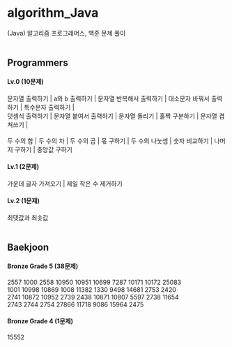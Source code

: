 # algorithm_Java
(Java) 알고리즘 프로그래머스, 백준 문제 풀이
</br></br>
 
 
## Programmers
#### Lv.0 (10문제)
문자열 출력하기 | a와 b 출력하기 | 문자열 반복해서 출력하기 | 대소문자 바꿔서 출력하기 | 특수문자 출력하기 |
</br>덧셈식 출력하기 | 문자열 붙여서 출력하기 | 문자열 돌리기 | 홀짝 구분하기 | 문자열 겹쳐쓰기 |
</br>
</br>두 수의 합 | 두 수의 차 | 두 수의 곱 | 몫 구하기 | 두 수의 나눗셈 | 숫자 비교하기 | 나머지 구하기 | 중앙값 구하기

#### Lv.1 (2문제)
가운데 글자 가져오기 | 제일 작은 수 제거하기

#### Lv.2 (1문제)
최댓값과 최솟값
</br></br>
 
## Baekjoon
#### Bronze Grade 5 (38문제)
2557 1000 2558 10950 10951 10699 7287 10171 10172 25083
</br>1001 10998 10869 1008 11382 1330 9498 14681 2753 2420
</br>2741 10872 10952 2739 2438 10871 10807 5597 2738 11654
</br>2743 2744 2754 27866 11718 9086 15964 2475

#### Bronze Grade 4 (1문제)
15552